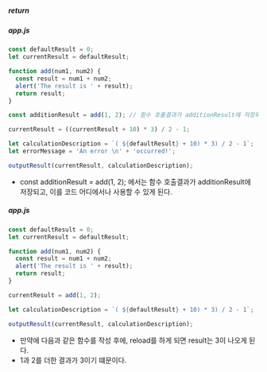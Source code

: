 ##### return

##### app.js

```js
const defaultResult = 0;
let currentResult = defaultResult;

function add(num1, num2) {
  const result = num1 + num2;
  alert('The result is ' + result);
  return result;
}

const additionResult = add(1, 2); // 함수 호출결과가 additionResult에 저장되고, 이를 코드 어디에서나 사용할 수 있게 된다.

currentResult = ((currentResult + 10) * 3) / 2 - 1;

let calculationDescription = `( ${defaultResult} + 10) * 3) / 2 - 1`;
let errorMessage = 'An error \n' + 'occurred!';

outputResult(currentResult, calculationDescription);

```

- const additionResult = add(1, 2); 에서는  함수 호출결과가 additionResult에 저장되고, 이를 코드 어디에서나 사용할 수 있게 된다.

##### app.js

```js
const defaultResult = 0;
let currentResult = defaultResult;

function add(num1, num2) {
  const result = num1 + num2;
  alert('The result is ' + result);
  return result;
}

currentResult = add(1, 2);

let calculationDescription = `( ${defaultResult} + 10) * 3) / 2 - 1`;

outputResult(currentResult, calculationDescription);

```

- 만약에 다음과 같은 함수를 작성 후에, reload를 하게 되면 result는 3이 나오게 된다.
- 1과 2를 더한 결과가 3이기 떄문이다.